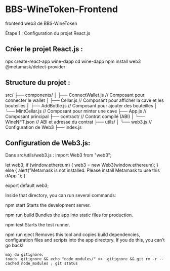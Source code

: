 # BBS-WineToken-Frontend
frontend web3 de BBS-WineToken

Étape 1 : Configuration du projet React.js

Créer le projet React.js :
-------------------------
npx create-react-app wine-dapp
cd wine-dapp
npm install web3 @metamask/detect-provider

Structure du projet :
--------------------
src/
├── components/
│   ├── ConnectWallet.js  // Composant pour connecter le wallet
│   ├── Cellar.js         // Composant pour afficher la cave et les bouteilles
│   ├── AddBottle.js      // Composant pour ajouter des bouteilles
│   └── MintCellar.js     // Composant pour minter une cave
├── App.js               // Composant principal
├── contract/            // Contrat compilé (ABI)
│   └── WineNFT.json      // ABI et adresse du contrat
├── utils/
│   └── web3.js          // Configuration de Web3
├── index.js

Configuration de Web3.js:
------------------------
Dans src/utils/web3.js :
import Web3 from "web3";

let web3;
if (window.ethereum) {
  web3 = new Web3(window.ethereum);
} else {
  alert("Metamask is not installed. Please install Metamask to use this dApp.");
}

export default web3;


Inside that directory, you can run several commands:

  npm start
    Starts the development server.

  npm run build
    Bundles the app into static files for production.

  npm test
    Starts the test runner.

  npm run eject
    Removes this tool and copies build dependencies, configuration files
    and scripts into the app directory. If you do this, you can’t go back!

    maj du gitignore:
    touch .gitignore && echo "node_modules/" >> .gitignore && git rm -r --cached node_modules ; git status



